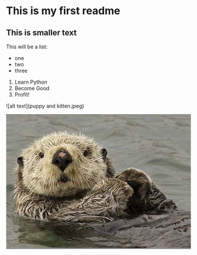 # This is my first readme
## This is smaller text

This will be a list:
- one
- two
- three

1. Learn Python
2. Become Good
3. Profit!

![alt text](puppy and kitten.jpeg)

![otter should be here](otter.jpeg)

